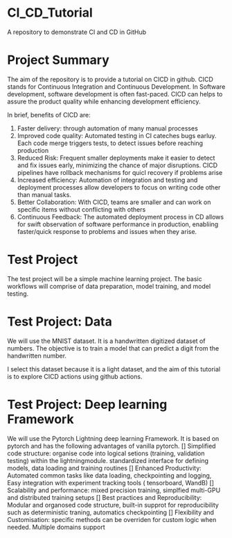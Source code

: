 # CI_CD_Tutorial
A repository to demonstrate CI and CD in GitHub

# Project Summary

The aim of the repository is to provide a tutorial on CICD in github. CICD stands for Continuous Integration and Continuous Development.
In Software development, software development is often fast-paced. CICD can helps to assure the product quality while enhancing development efficiency.

In brief, benefits of CICD are:
1. Faster delivery: through automation of many manual processes
2. Improved code quality: Automated testing in CI cateches bugs earluy. Each code merge triggers tests, to detect issues before reaching production
3. Reduced Risk: Frequent smaller deployments make it easier to detect and fix issues early, minimizing the chance of major disruptions. CICD pipelines have rollback mechanisms for quicl recovery if problems arise
4. Increased efficiency: Automation of integration and testing and deployment processes allow developers to focus on writing code other than manual tasks.
5. Better Collaboration: With CICD, teams are smaller and can work on specific items without conflicting with others
6. Continuous Feedback: The automated deployment process in CD allows for swift observation of software performance in production, enabliing faster/quick response to problems and issues when they arise.

# Test Project

The test project will be a simple machine learning project. The basic workflows will comprise of data preparation, model training, and model testing. 

# Test Project: Data

We will use the MNIST dataset. It is a handwritten digitized dataset of numbers. The objective is to train a model that can predict a digit from the handwritten number. 

I select this dataset because it is a light dataset, and the aim of this tutorial is to explore CICD actions using github actions.

# Test Project: Deep learning Framework

We will use the Pytorch Lightning deep learning Framework. It is based on pytorch and has the following advantages of vanilla pytorch.
[] Simplified code structure: organise code into logical setions (training, validation testing) within the lightningmodule. standardized interface for defining models, data loading and training routines
[] Enhanced Productivity: Automated common tasks like data loading, checkpointing and logging, Easy integration with experiment tracking tools ( tensorboard, WandB)
[] Scalability and performance: mixed precision training, simplfied multi-GPU and distributed training setups
[] Best practices and Reproducibility: Modular and organosed code structure, built-in supprot for reproducibility such as deterministic traning, automatics checkpointing
[] Flexibility and Customisation: specific methods can be overriden for custom logic when needed. Multiple domains support




